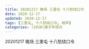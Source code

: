 ```yaml
---
title: 20201217 晚场 三里屯 十八愁绕口令 
date: 2020-12-17
updated: 2020-12-17
tags: [三里屯, 十八愁绕口令, 相声] 
categories: (2020)庚子年场次
---
```

20201217 晚场 三里屯 十八愁绕口令 



